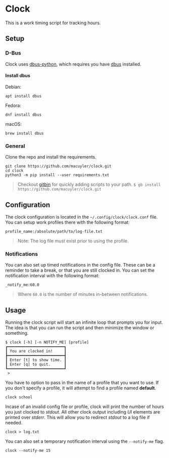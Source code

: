 # Clock

This is a work timing script for tracking hours.


## Setup

### D-Bus

Clock uses [dbus-python](https://pypi.org/project/dbus-python/), which requires you have [dbus](https://www.freedesktop.org/wiki/Software/dbus/) installed.

#### Install dbus

Debian:

```
apt install dbus
```

Fedora:

```
dnf install dbus
```

macOS:

```
brew install dbus
```

### General

Clone the repo and install the requirements.

```
git clone https://github.com/macuyler/clock.git
cd clock
python3 -m pip install --user requirements.txt
```

> Checkout [gitbin](https://github.com/macuyler/gitbin) for quickly adding scripts to your path.
> `$ gb install https://github.com/macuyler/clock.git`


## Configuration

The clock configuration is located in the `~/.config/clock/clock.conf` file.
You can setup work profiles there with the following format:

```
profile_name:/absolute/path/to/log-file.txt
```

> Note: The log file must exist prior to using the profile.

### Notifications

You can also set up timed notifications in the config file.
These can be a reminder to take a break, or that you are still clocked in.
You can set the notification interval with the following format:

```
_notify_me:60.0
```

> Where `60.0` is the number of minutes in-between notifications.


## Usage

Running the clock script will start an infinite loop that prompts you for input.
The idea is that you can run the script and then minimize the window or something.

```
$ clock [-h] [-n NOTIFY_ME] [profile]
┏━━━━━━━━━━━━━━━━━━━━━━━━━┓
┃ You are clocked in!     ┃
┣━━━━━━━━━━━━━━━━━━━━━━━━━┫
┃ Enter [t] to show time. ┃
┃ Enter [q] to quit.      ┃
┗━━━━━━━━━━━━━━━━━━━━━━━━━┛
 >
```

You have to option to pass in the name of a profile that you want to use.
If you don't specify a profile, it will attempt to find a profile named **default**.

```
clock school
```

Incase of an invalid config file or profile,
clock will print the number of hours you just clocked to _stdout_.
All other clock output including _UI_ elements are printed over _stderr_.
This will allow you to redirect _stdout_ to a log file if needed.

```
clock > log.txt
```

You can also set a temporary notification interval using the `--notify-me` flag.

```
clock --notify-me 15
```
